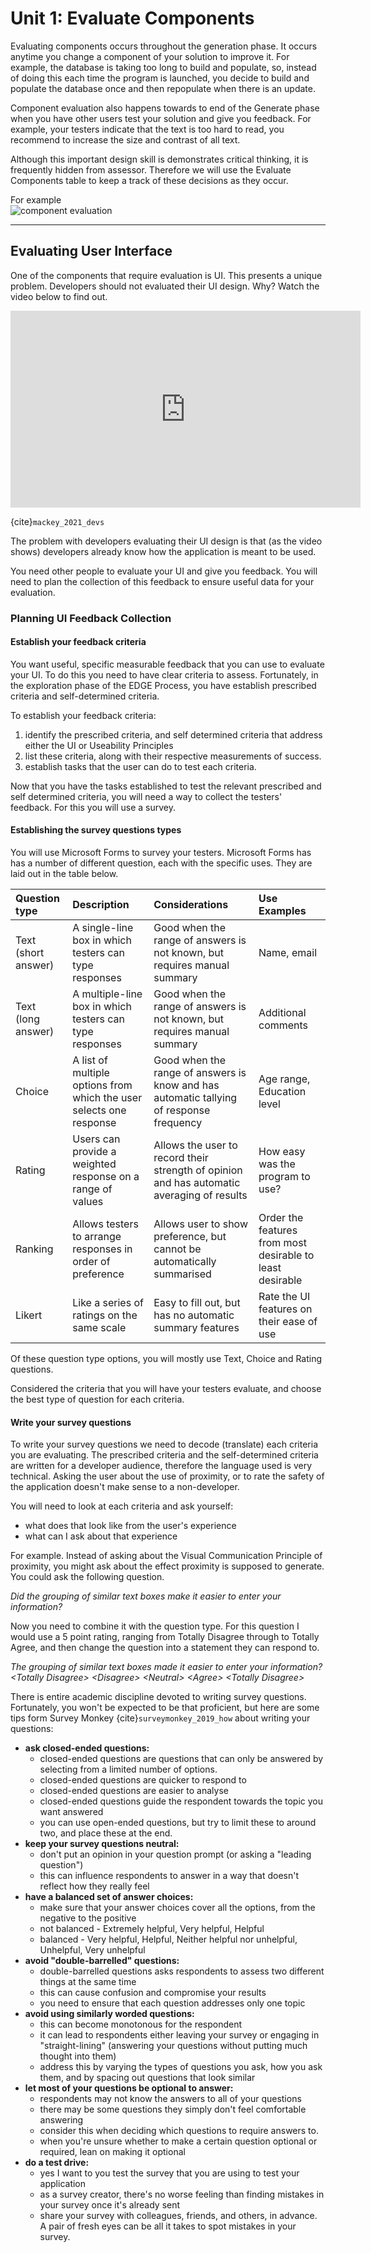 # Unit 1: Evaluate Components

Evaluating components occurs throughout the generation phase. It occurs anytime you change a component of your solution to improve it. 
For example, the database is taking too long to build and populate, so, instead of doing this each time the program is launched, you decide to build and populate the database once and then repopulate when there is an update.

Component evaluation also happens towards to end of the Generate phase when you have other users test your solution and give you feedback. For example, your testers indicate that the text is too hard to read, you recommend to increase the size and contrast of all text. 

Although this important design skill is demonstrates critical thinking, it is frequently hidden from assessor. Therefore we will use the Evaluate Components table to keep a track of these decisions as they occur. 

For example  
![component evaluation](../assets/component_eval.png)

---
## Evaluating User Interface
One of the components that require evaluation is UI. This presents a unique problem. Developers should not evaluated their UI design. Why? 
Watch the video below to find out.

<iframe width="560" height="315" src="https://www.youtube.com/embed/baY3SaIhfl0" title="YouTube video player" frameborder="0" allow="accelerometer; autoplay; clipboard-write; encrypted-media; gyroscope; picture-in-picture" allowfullscreen></iframe>

{cite}`mackey_2021_devs`

The problem with developers evaluating their UI design is that (as the video shows) developers already know how the application is meant to be used. 

You need other people to evaluate your UI and give you feedback. You will need to plan the collection of this feedback to ensure useful data for your evaluation.

### Planning UI Feedback Collection

#### Establish your feedback criteria
You want useful, specific measurable feedback that you can use to evaluate your UI. To do this you need to have clear criteria to assess. Fortunately, in the exploration phase of the EDGE Process, you have establish prescribed criteria and self-determined criteria.

To establish your feedback criteria:  
1. identify the prescribed criteria, and self determined criteria that address either the UI or Useability Principles
2. list these criteria, along with their respective measurements of success.
3. establish tasks that the user can do to test each criteria.

Now that you have the tasks established to test the relevant prescribed and self determined criteria, you will need a way to collect the testers' feedback. For this you will use a survey. 

#### Establishing the survey questions types
You will use Microsoft Forms to survey your testers. Microsoft Forms has has a number of different question, each with the specific uses. They are laid out in the table below.

|Question type|Description|Considerations|Use Examples|
|:---|:---|:---|:---|
|Text (short answer)|A single-line box in which testers can type responses|Good when the range of answers is not known, but requires manual summary|Name, email|
|Text (long answer)|A multiple-line box in which testers can type responses|Good when the range of answers is not known, but requires manual summary|Additional comments|
|Choice|A list of multiple options from which the user selects one response|Good when the range of answers is know and has automatic tallying of response frequency|Age range, Education level|
|Rating|Users can provide a weighted response on a range of values|Allows the user to record their strength of opinion and has automatic averaging of results|How easy was the program to use?|
|Ranking|Allows testers to arrange responses in order of preference|Allows user to show preference, but cannot be automatically summarised|Order the features from most desirable to least desirable|
|Likert|Like a series of ratings on the same scale|Easy to fill out, but has no automatic summary features|Rate the UI features on their ease of use|

Of these question type options, you will mostly use Text, Choice and Rating questions.

Considered the criteria that you will have your testers evaluate, and choose the best type of question for each criteria.

#### Write your survey questions
To write your survey questions we need to decode (translate) each criteria you are evaluating. The prescribed criteria and the self-determined criteria are written for a developer audience, therefore the language used is very technical. Asking the user about the use of proximity, or to rate the safety of the application doesn't make sense to a non-developer. 

You will need to look at each criteria and ask yourself:
- what does that look like from the user's experience
- what can I ask about that experience

For example. Instead of asking about the Visual Communication Principle of proximity, you might ask about the effect proximity is supposed to generate. You could ask the following question.

*Did the grouping of similar text boxes make it easier to enter your information?*

Now you need to combine it with the question type. For this question I would use a 5 point rating, ranging from Totally Disagree through to Totally Agree, and then change the question into a statement they can respond to.

*The grouping of similar text boxes made it easier to enter your information? \<Totally Disagree> \<Disagree> \<Neutral> \<Agree> \<Totally Disagree>*

There is entire academic discipline devoted to writing survey questions. Fortunately, you won't be expected to be that proficient, but here are some tips form Survey Monkey {cite}`surveymonkey_2019_how` about writing your questions:
- **ask closed-ended questions:** 
    - closed-ended questions are questions that can only be answered by selecting from a limited number of options. 
    - closed-ended questions are quicker to respond to
    - closed-ended questions are easier to analyse
    - closed-ended questions guide the respondent towards the topic you want answered
    - you can use open-ended questions, but try to limit these to around two, and place these at the end.
- **keep your survey questions neutral:**
    - don't put an opinion in your question prompt (or asking a "leading question")
    - this can influence respondents to answer in a way that doesn't reflect how they really feel
- **have a balanced set of answer choices:**
    - make sure that your answer choices cover all the options, from the negative to the positive
    - not balanced - Extremely helpful, Very helpful, Helpful
    - balanced - Very helpful, Helpful, Neither helpful nor unhelpful, Unhelpful, Very unhelpful
- **avoid "double-barrelled" questions:**
    - double-barrelled questions asks respondents to assess two different things at the same time
    - this can cause confusion and compromise your results
    - you need to ensure that each question addresses only one topic
- **avoid using similarly worded questions:**
    - this can become monotonous for the respondent
    - it can lead to respondents either leaving your survey or engaging in "straight-lining" (answering your questions without putting much thought into them)
    - address this by varying the types of questions you ask, how you ask them, and by spacing out questions that look similar
- **let most of your questions be optional to answer:**
    - respondents may not know the answers to all of your questions
    - there may be some questions they simply don't feel comfortable answering
    - consider this when deciding which questions to require answers to. 
    - when you're unsure whether to make a certain question optional or required, lean on making it optional
- **do a test drive:**
    - yes I want to you test the survey that you are using to test your application
    - as a survey creator, there's no worse feeling than finding mistakes in your survey once it's already sent
    - share your survey with colleagues, friends, and others, in advance. A pair of fresh eyes can be all it takes to spot mistakes in your survey.